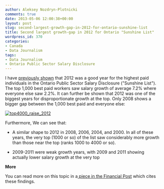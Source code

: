 ```yaml
---
author: Aleksey Nozdryn-Plotnicki
comments: true
date: 2013-05-06 12:00:38+00:00
layout: post
slug: second-largest-growth-gap-in-2012-for-ontario-sunshine-list
title: Second largest growth-gap in 2012 for Ontario "Sunshine List"
wordpress_id: 370
categories:
- Canada
- Data Journalism
tags:
- Data Journalism
- Ontario Public Sector Salary Disclosure
---
```


I have [previously shown](http://alekseynp.com/7-2-raise-for-1000-best-paid-ontario-public-sector-employees/) that 2012 was a good year for the highest paid individuals in the Ontario Public Sector Salary Disclosure ("Sunshine List"). The top 1,000 best paid workers saw salary growth of average 7.2% where everyone else saw 2.2%. It can further be shown that 2012 was one of the biggest years for disproportionate growth at the top. Only 2008 shows a bigger gap between the 1,000 best paid and everyone else:

[![top4000_raise_2012](http://alekseynp.com/wp-content/uploads/2013/05/top4000_raise_2012.png)](http://alekseynp.com/wp-content/uploads/2013/05/top4000_raise_2012.png)

Furthermore, We can see that:



	
  * A similar shape to 2012 in 2008, 2006, 2004, and 2000. In all of these years, the very top (1000 or so) of the list saw considerably more growth than those near the top (ranks 1000 to 4000 or so).

	
  * 2009-2011 were weak growth years, with 2009 and 2011 showing actually lower salary growth at the very top


**More**

You can read more on this topic in a[ piece in the Financial Post](http://opinion.financialpost.com/2013/07/08/terence-corcoran-the-sunshine-race-to-the-top/) which cites these findings.
